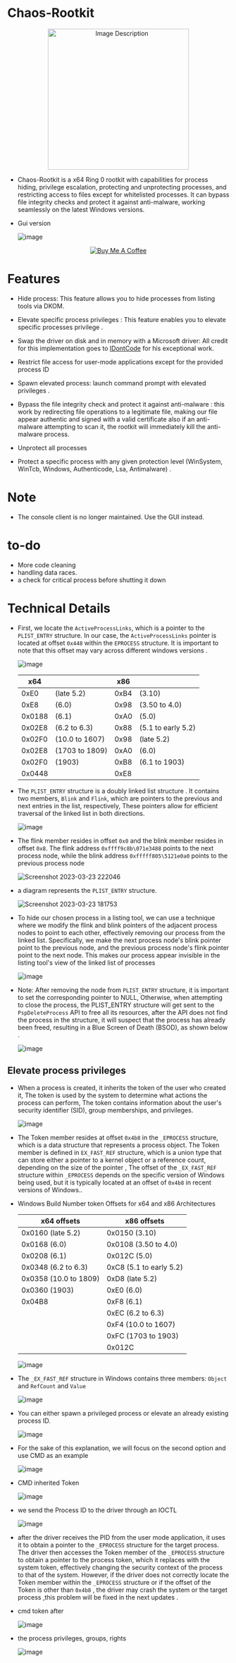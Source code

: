 # Chaos-Rootkit

<p align="center">
  <img src="https://user-images.githubusercontent.com/60795188/227610457-51555f6e-885c-47fd-8a04-ab2351035a2b.png" alt="Image Description" width="320">
</p>


*  Chaos-Rootkit is a x64 Ring 0 rootkit with capabilities for process hiding, privilege escalation, protecting and unprotecting processes, and restricting access to files except for whitelisted processes. It can bypass file integrity checks and protect it against anti-malware, working seamlessly on the latest Windows versions.

* Gui version
  
   ![image](https://github.com/user-attachments/assets/2c609a99-5050-45f8-9411-aba1c41fb77e)

    
<p align="center">
  <a href="https://www.buymeacoffee.com/ZeroMemoryEx" target="_blank">
    <img src="https://www.buymeacoffee.com/assets/img/custom_images/orange_img.png" alt="Buy Me A Coffee">
  </a>
</p>

# Features

* Hide process: This feature allows you to hide processes from listing tools via DKOM.

* Elevate specific process privileges : This feature enables you to elevate specific processes privilege .

* Swap the driver on disk and in memory with a Microsoft driver: All credit for this implementation goes to [IDontCode](https://x.com/_xeroxz) for his exceptional work.

* Restrict file access for user-mode applications except for the provided process ID
  
* Spawn elevated process: launch command prompt with elevated privileges .

* Bypass the file integrity check and protect it against anti-malware : this work by redirecting file operations to a legitimate file, making our file appear authentic and signed with a valid certificate also if   an anti-malware attempting to scan it, the rootkit will immediately kill the anti-malware process.
  
* Unprotect all processes

* Protect a specific process with any given protection level (WinSystem, WinTcb, Windows, Authenticode, Lsa, Antimalware) .

# Note

* The console client is no longer maintained. Use the GUI instead.

# to-do

* More code cleaning
* handling data races.
* a check for critical process before shutting it down

# Technical Details

* First, we locate the `ActiveProcessLinks`, which is a pointer to the `PLIST_ENTRY` structure. In our case, the `ActiveProcessLinks` pointer is located at offset `0x448` within the `EPROCESS` structure. It is important to note that this offset may vary across different windows versions .

  ![image](https://user-images.githubusercontent.com/60795188/227363440-488dcf7d-d513-4563-8651-e44c50794881.png)
  
  | x64     |               | x86     |                     |         
  | ---     | ---           | ---     | ---                 |
  | 0xE0    | (late 5.2)    | 0xB4    | (3.10)              |
  | 0xE8    | (6.0)         | 0x98    | (3.50 to 4.0)       |
  | 0x0188  | (6.1)         | 0xA0    | (5.0)               |
  | 0x02E8  | (6.2 to 6.3)  | 0x88    | (5.1 to early 5.2)  |
  | 0x02F0  | (10.0 to 1607)| 0x98    | (late 5.2)          |
  | 0x02E8  | (1703 to 1809)| 0xA0    | (6.0)               |
  | 0x02F0  | (1903)        | 0xB8    | (6.1 to 1903)       |
  | 0x0448  | | 0xE8        |         |

* The `PLIST_ENTRY` structure is a doubly linked list structure . It contains two members, `Blink` and `Flink`, which are pointers to the previous and next entries in the list, respectively, These pointers allow for efficient traversal of the linked list in both directions.

  ![image](https://user-images.githubusercontent.com/60795188/227370531-b1a90f9a-4fe7-4f57-8787-e1da1543e1b7.png)
 
* The flink member resides in offset `0x0` and the blink member resides in offset `0x8`. The flink address `0xffff9c8b\071e3488` points to the next process node, while the blink address `0xfffff805\5121e0a0` points to the previous process node

  ![Screenshot 2023-03-23 222046](https://user-images.githubusercontent.com/60795188/227380821-92717306-66ee-40a0-8831-1cfc1a819eda.png)

* a diagram represents the `PLIST_ENTRY` structure.

  ![Screenshot 2023-03-23 181753](https://user-images.githubusercontent.com/60795188/227361450-d35e0fbb-cfbd-4fbf-bfd6-cef3373ab07a.png)
  
* To hide our chosen process in a listing tool, we can use a technique where we modify the flink and blink pointers of the adjacent process nodes to point to each other, effectively removing our process from the linked list. Specifically, we make the next process node's blink pointer point to the previous node, and the previous process node's flink pointer point to the next node. This makes our process appear invisible in the listing tool's view of the linked list of processes

  ![image](https://user-images.githubusercontent.com/60795188/227380533-0e80298c-0800-485a-8797-1cc7a0efb757.png)

* Note: After removing the node from `PLIST_ENTRY` structure, it is important to set the corresponding pointer to NULL, Otherwise, when attempting to close the process, the PLIST_ENTRY structure will get sent to the `PspDeleteProcess` API to free all its resources, after the API does not find the process in the structure, it will suspect that the process has already been freed, resulting in a Blue Screen of Death (BSOD), as shown below  .

  ![image](https://user-images.githubusercontent.com/60795188/228383831-f1a4940a-4ebb-4478-b964-ec54d4eab8e7.png)


## Elevate process privileges

* When a process is created, it inherits the token of the user who created it, The token is used by the system to determine what actions the process can perform, The token contains information about the user's security identifier (SID), group memberships, and privileges.

  ![image](https://user-images.githubusercontent.com/60795188/226148214-1d63149a-e2e6-4938-9067-30df7939c9db.png)
  
* The Token member resides at offset `0x4b8` in the `_EPROCESS` structure, which is a data structure that represents a process object. The Token member is defined in  `EX_FAST_REF` structure, which is a union type that can store either a pointer to a kernel object or a reference count, depending on the size of the pointer , The offset of the `_EX_FAST_REF` structure within `_EPROCESS` depends on the specific version of Windows being used, but it is typically located at an offset of `0x4b8` in recent versions of Windows..

* Windows Build Number token Offsets for x64 and x86 Architectures

  | x64 offsets    | x86 offsets        |
  | --------------| ------------------ |
  | 0x0160 (late 5.2) | 0x0150 (3.10)      |
  | 0x0168 (6.0)  | 0x0108 (3.50 to 4.0) |
  | 0x0208 (6.1)  | 0x012C (5.0)        |
  | 0x0348 (6.2 to 6.3) | 0xC8 (5.1 to early 5.2) |
  | 0x0358 (10.0 to 1809) | 0xD8 (late 5.2) |
  | 0x0360 (1903) | 0xE0 (6.0)          |
  | 0x04B8        | 0xF8 (6.1)          |
  |               | 0xEC (6.2 to 6.3)   |
  |               | 0xF4 (10.0 to 1607) |
  |               | 0xFC (1703 to 1903) |
  |               | 0x012C              |


    ![image](https://user-images.githubusercontent.com/60795188/226148257-b679202e-2371-4bda-98ea-689107221075.png)
  
* The `_EX_FAST_REF` structure in Windows contains three members: `Object` and `RefCount` and `Value`

  ![image](https://user-images.githubusercontent.com/60795188/226148720-8807b491-591c-479c-981f-734c1e868981.png)

* You can either spawn a privileged process or elevate an already existing process ID. 

  ![image](https://user-images.githubusercontent.com/60795188/226211454-7266638a-8cce-4417-a139-d3490d1fb68e.png) 

* For the sake of this explanation, we will focus on the second option and use CMD as an example

  ![image](https://user-images.githubusercontent.com/60795188/226149275-cfd76437-dda3-4964-9a54-43fa20247b3e.png)
  
* CMD inherited Token

  ![image](https://user-images.githubusercontent.com/60795188/226149373-2bf16ae9-e67f-4150-86b3-8376b0eb8428.png)
  
* we send the Process ID to the driver through an IOCTL 

  ![image](https://user-images.githubusercontent.com/60795188/226196873-f5cd9ab4-5c71-4d05-a0d4-4ae80a8dd809.png)

* after the driver receives the PID from the user mode application, it uses it to obtain a pointer to the `_EPROCESS` structure for the target process. The driver then accesses the Token member of the `_EPROCESS` structure to obtain a pointer to the process token, which it replaces with the system token, effectively changing the security context of the process to that of the system. However, if the driver does not correctly locate the Token member within the `_EPROCESS` structure or if the offset of the Token is other than `0x4b8` , the driver may crash the system or the target process ,this problem will be fixed in the next updates .

 
* cmd token after
 
  ![image](https://user-images.githubusercontent.com/60795188/227381408-58e9cc54-95ac-4ec5-8d9c-5de6c28f7062.png)

* the process privileges, groups, rights 
  
  ![image](https://user-images.githubusercontent.com/60795188/226149800-e80ea9d8-5f69-4425-ad0e-a4a65cd946d9.png)

  



